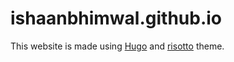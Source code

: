 # ishaanbhimwal.github.io

This website is made using [Hugo](https://gohugo.io/) and [risotto](https://risotto.joeroe.io/) theme.
